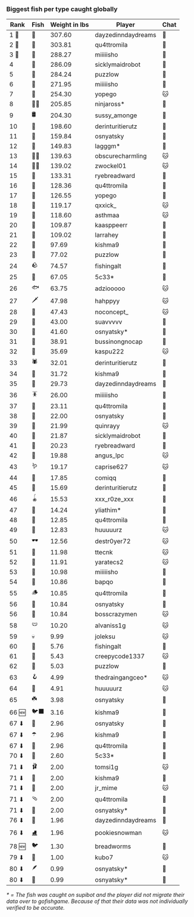 ### Biggest fish per type caught globally
| Rank | Fish | Weight in lbs | Player | Chat |
|------|--------|-----------|---------|-------|
| 1 🥇  | 🦑 | 307.60 | dayzedinndaydreams | 🍞 |
| 2 🥈  | 🐳 | 303.81 | qu4ttromila | 🍞 |
| 3 🥉  | 🦈 | 288.27 | miiiiisho | 🍞 |
| 4  | 🦕 | 286.09 | sicklymaidrobot | 🍞 |
| 5  | 🐉 | 284.24 | puzzlow | 🍞 |
| 6  | 🐍 | 271.95 | miiiiisho | 🍞 |
| 7  | 🐢 | 254.30 | yopego | 🐱 |
| 8  | 🐻‍❄ | 205.85 | ninjaross* | 🍞 |
| 9  | 🛢️ | 204.30 | sussy_amonge | 🍞 |
| 10  | 🐙 | 198.60 | derinturitierutz | 🍞 |
| 11  | 🐋 | 159.84 | osnyatsky | 🍞 |
| 12  | 🐊 | 149.83 | lagggm* | 🍞 |
| 13  | 🧞‍♂ | 139.63 | obscurecharmling | 🐱 |
| 14  | 🧜‍♀️ | 139.02 | zwockel01 | 🐱 |
| 15  | 🦭 | 133.31 | ryebreadward | 🍞 |
| 16  | 🦪 | 128.36 | qu4ttromila | 🍞 |
| 17  | 🦞 | 126.55 | yopego | 🍞 |
| 18  | 🐬 | 119.17 | qxxick_ | 🐱 |
| 19  | 🧟 | 118.60 | asthmaa | 🐱 |
| 20  | 📱 | 109.87 | kaasppeerr | 🍞 |
| 21  | 🦇 | 109.02 | larrahey | 🍞 |
| 22  | 🪸 | 97.69 | kishma9 | 🍞 |
| 23  | 👑 | 77.02 | puzzlow | 🍞 |
| 24  | 🪨 | 74.57 | fishingalt | 🍞 |
| 25  | 🦐 | 67.05 | 5c33* | 🍞 |
| 26  | 🐟 | 63.75 | adziooooo | 🐱 |
| 27  | 🗡️ | 47.98 | hahppyy | 🐱 |
| 28  | 🐸 | 47.43 | noconcept_ | 🐱 |
| 29  | 🦫 | 43.00 | suavvvvv | 🍞 |
| 30  | 🐧 | 41.60 | osnyatsky* | 🍞 |
| 31  | 🦀 | 38.91 | bussinongnocap | 🍞 |
| 32  | 🐡 | 35.69 | kaspu222 | 🐱 |
| 33  | 🕷️ | 32.01 | derinturitierutz | 🍞 |
| 34  | 🥒 | 31.72 | kishma9 | 🍞 |
| 35  | 🧽 | 29.73 | dayzedinndaydreams | 🍞 |
| 36  | 🪳 | 26.00 | miiiiisho | 🍞 |
| 37  | 🎰 | 23.11 | qu4ttromila | 🍞 |
| 38  | 🦠 | 22.00 | osnyatsky | 🍞 |
| 39  | 🐠 | 21.99 | quinrayy | 🐱 |
| 40  | 🪼 | 21.87 | sicklymaidrobot | 🍞 |
| 41  | 🧭 | 20.23 | ryebreadward | 🍞 |
| 42  | 🦦 | 19.88 | angus_lpc | 🐱 |
| 43  | 🪱 | 19.17 | caprise627 | 🐱 |
| 44  | 🍄 | 17.85 | comiqq | 🍞 |
| 45  | 🦆 | 15.69 | derinturitierutz | 🍞 |
| 46  | 🪀 | 15.53 | xxx_r0ze_xxx | 🍞 |
| 47  | 🐌 | 14.24 | yliathim* | 🍞 |
| 48  | 🎱 | 12.85 | qu4ttromila | 🍞 |
| 49  | 🧃 | 12.83 | huuuuurz | 🐱 |
| 50  | 🕶️ | 12.56 | destr0yer72 | 🐱 |
| 51  | 👒 | 11.98 | ttecnk | 🐱 |
| 52  | 🧸 | 11.91 | yaratecs2 | 🐱 |
| 53  | 🧊 | 10.98 | miiiiisho | 🍞 |
| 54  | 🪹 | 10.86 | bapqo | 🍞 |
| 55  | 🪵 | 10.85 | qu4ttromila | 🍞 |
| 56  | 🪺 | 10.84 | osnyatsky | 🍞 |
| 56  | 🦎 | 10.84 | bosscrazymen | 🐱 |
| 58  | 🩲 | 10.20 | alvaniss1g | 🐱 |
| 59  | 💀 | 9.99 | joleksu | 🐱 |
| 60  | 🎏 | 5.76 | fishingalt | 🍞 |
| 61  | 🧵 | 5.43 | creepycode1337 | 🐱 |
| 62  | 🐚 | 5.03 | puzzlow | 🍞 |
| 63  | 🪝 | 4.99 | thedraingangceo* | 🐱 |
| 64  | 🥫 | 4.91 | huuuuurz | 🐱 |
| 65  | ☘️ | 3.98 | osnyatsky | 🍞 |
| 66 🆕 | 🐦‍⬛ | 3.16 | kishma9 | 🍞 |
| 67 ⬇ | 🌹 | 2.96 | osnyatsky | 🍞 |
| 67 ⬇ | ☂️ | 2.96 | kishma9 | 🍞 |
| 67 ⬇ | 🥪 | 2.96 | qu4ttromila | 🍞 |
| 70 ⬇ | 🍬 | 2.60 | 5c33* | 🍞 |
| 71 ⬇ | 🩰 | 2.00 | tomsi1g | 🐱 |
| 71 ⬇ | 👟 | 2.00 | kishma9 | 🍞 |
| 71 ⬇ | 👢 | 2.00 | jr_mime | 🐱 |
| 71 ⬇ | 🩴 | 2.00 | qu4ttromila | 🍞 |
| 71 ⬇ | 🧦 | 2.00 | osnyatsky* | 🍞 |
| 76 ⬇ | 🌿 | 1.96 | dayzedinndaydreams | 🍞 |
| 76 ⬇ | ⛸️ | 1.96 | pookiesnowman | 🐱 |
| 78 🆕 | 🐦 | 1.30 | breadworms | 🍞 |
| 79 ⬇ | 🧤 | 1.00 | kubo7 | 🐱 |
| 80 ⬇ | 🪶 | 0.99 | osnyatsky* | 🍞 |
| 80 ⬇ | 🧣 | 0.99 | osnyatsky* | 🍞 |

_* = The fish was caught on supibot and the player did not migrate their data over to gofishgame. Because of that their data was not individually verified to be accurate._
